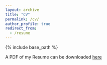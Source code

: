 ```yaml
---
layout: archive
title: "CV"
permalink: /cv/
author_profile: true
redirect_from:
  - /resume
---
```


{% include base_path %}

A PDF of my Resume can be downloaded [here](http://yatri1609.github.io/files/YatriPatel-Resume-2021.pdf)
